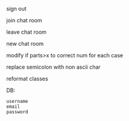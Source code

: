 sign out <br/>

join chat room <br/>

leave chat room <br/>

new chat room <br/>

modify if parts>x to correct num for each case <br/>

replace semicolon with non ascii char <br/>

reformat classes <br/>

DB:
    
    username
    email
    password

    


